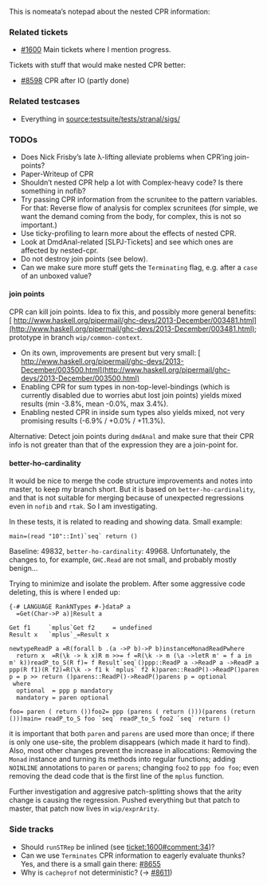 
This is nomeata’s notepad about the nested CPR information:

### Related tickets

- [\#1600](https://gitlab.haskell.org//ghc/ghc/issues/1600) Main tickets where I mention progress.


Tickets with stuff that would make nested CPR better:

- [\#8598](https://gitlab.haskell.org//ghc/ghc/issues/8598) CPR after IO (partly done)

### Related testcases

- Everything in [source:testsuite/tests/stranal/sigs/](/trac/ghc/browser/testsuite/tests/stranal/sigs)

### TODOs

- Does Nick Frisby’s late λ-lifting alleviate problems when CPR’ing join-points?
- Paper-Writeup of CPR
- Shouldn’t nested CPR help a lot with Complex-heavy code? Is there something in nofib?
- Try passing CPR information from the scrunitee to the pattern variables. For that: Reverse flow of analysis for complex scrunitees (for simple, we want the demand coming from the body, for complex, this is not so important.)
- Use ticky-profiling to learn more about the effects of nested CPR.
- Look at DmdAnal-related \[SLPJ-Tickets\] and see which ones are affected by nested-cpr.
- Do not destroy join points (see below).
- Can we make sure more stuff gets the `Terminating` flag, e.g. after a `case` of an unboxed value?

#### join points


CPR can kill join points. Idea to fix this, and possibly more general benefits:
[ http://www.haskell.org/pipermail/ghc-devs/2013-December/003481.html](http://www.haskell.org/pipermail/ghc-devs/2013-December/003481.html); prototype in branch `wip/common-context`.

- On its own, improvements are present but very small: [ http://www.haskell.org/pipermail/ghc-devs/2013-December/003500.html](http://www.haskell.org/pipermail/ghc-devs/2013-December/003500.html)
- Enabling CPR for sum types in non-top-level-bindings (which is currently disabled due to worries abut lost join points) yields mixed results (min -3.8%, mean -0.0%, max 3.4%).
- Enabling nested CPR in inside sum types also yields mixed, not very promising results (-6.9% / +0.0% / +11.3%).


Alternative: Detect join points during `dmdAnal` and make sure that their CPR info is not greater than that of the expression they are a join-point for.

#### better-ho-cardinality


It would be nice to merge the code structure improvements and notes into master, to keep my branch short. But it is based on `better-ho-cardinality`, and that is not suitable for merging because of unexpected regressions even in `nofib` and `rtak`. So I am investigating.


In these tests, it is related to reading and showing data. Small example:

```
main=(read "10"::Int)`seq` return ()
```


Baseline: 49832, `better-ho-cardinality`: 49968. Unfortunately, the changes to, for example, `GHC.Read` are not small, and probably mostly benign...


Trying to minimize and isolate the problem. After some aggressive code deleting, this is where I ended up:

```
{-# LANGUAGE RankNTypes #-}dataP a
  =Get(Char->P a)|Result a

Get f1     `mplus`Get f2     = undefined
Result x   `mplus`_=Result x

newtypeReadP a =R(forall b .(a ->P b)->P b)instanceMonadReadPwhere
  return x  =R(\k -> k x)R m >>= f =R(\k -> m (\a ->letR m' = f a in m' k))readP_to_S(R f)= f Result`seq`()ppp::ReadP a ->ReadP a ->ReadP a
ppp(R f1)(R f2)=R(\k -> f1 k `mplus` f2 k)paren::ReadP()->ReadP()paren p = p >> return ()parens::ReadP()->ReadP()parens p = optional
 where
  optional  = ppp p mandatory
  mandatory = paren optional

foo= paren ( return ())foo2= ppp (parens ( return ()))(parens (return ()))main= readP_to_S foo `seq` readP_to_S foo2 `seq` return ()
```


it is important that both `paren` and `parens` are used more than once; if there is only one use-site, the problem disappears (which made it hard to find). Also, most other changes prevent the increase in allocations: Removing the `Monad` instance and turning its methods into regular functions; adding `NOINLINE` annotations to `paren` or `parens`; changing `foo2` to `ppp foo foo`; even removing the dead code that is the first line of the `mplus` function.


Further investigation and aggresive patch-splitting shows that the arity change is causing the regression. Pushed everything but that patch to master, that patch now lives in `wip/exprArity`.

### Side tracks

- Should `runSTRep` be inlined (see [ticket:1600\#comment:34](https://gitlab.haskell.org//ghc/ghc/issues/1600))?
- Can we use `Terminates` CPR information to eagerly evaluate thunks? Yes, and there is a small gain there: [\#8655](https://gitlab.haskell.org//ghc/ghc/issues/8655)
- Why is `cacheprof` not deterministic? (→ [\#8611](https://gitlab.haskell.org//ghc/ghc/issues/8611))
